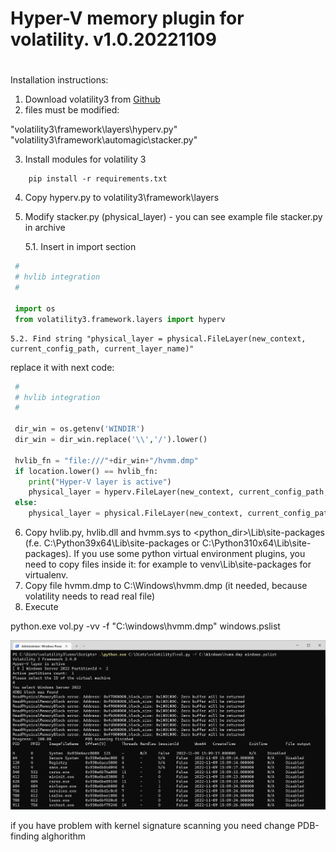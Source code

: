 #
# Hyper-V memory plugin for volatility. v1.0.20221109 
#

Installation instructions:

1. Download volatility3 from [Github](https://github.com/volatilityfoundation/volatility3)  
2. files must be modified:

"volatility3\framework\layers\hyperv.py"
"volatility3\framework\automagic\stacker.py"

3. Install modules for volatility 3

```
	pip install -r requirements.txt
```

4. Copy hyperv.py to volatility3\framework\layers
5. Modify stacker.py (physical_layer) - you can see example file stacker.py in archive
   
   5.1. Insert in import section

```python
 #
 # hvlib integration
 #

 import os
 from volatility3.framework.layers import hyperv
 ```
      
    5.2. Find string "physical_layer = physical.FileLayer(new_context, current_config_path, current_layer_name)"
replace it with next code:

```python
 #
 # hvlib integration
 #

 dir_win = os.getenv('WINDIR')
 dir_win = dir_win.replace('\\','/').lower()

 hvlib_fn = "file:///"+dir_win+"/hvmm.dmp"
 if location.lower() == hvlib_fn:
    print("Hyper-V layer is active")
    physical_layer = hyperv.FileLayer(new_context, current_config_path, current_layer_name)
 else:
    physical_layer = physical.FileLayer(new_context, current_config_path, current_layer_name)
 ```


6. Copy hvlib.py, hvlib.dll and hvmm.sys to <python_dir>\Lib\site-packages (f.e. C:\Python39x64\Lib\site-packages or C:\Python310x64\Lib\site-packages).
	If you use some python virtual environment plugins, you need to copy files inside it:
	for example to venv\Lib\site-packages for virtualenv.
7. Copy file hvmm.dmp to C:\Windows\hvmm.dmp (it needed, because volatility needs to read real file)
8. Execute

python.exe vol.py -vv -f "C:\windows\hvmm.dmp" windows.pslist

![](./images/image001.png)

if you have problem with kernel signature scanning you need change PDB-finding alghorithm
